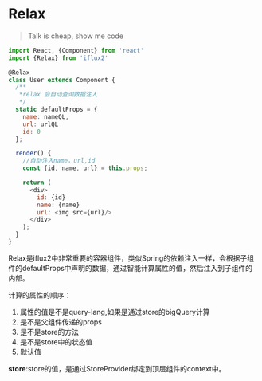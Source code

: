 # Relax

> Talk is cheap, show me code

```js
import React, {Component} from 'react'
import {Relax} from 'iflux2'

@Relax
class User extends Component {
  /**
   *relax 会自动查询数据注入
   */
  static defaultProps = {
    name: nameQL,
    url: urlQL
    id: 0
  };

  render() {
    //自动注入name，url,id
    const {id, name, url} = this.props;

    return (
      <div>
        id: {id}
        name: {name}
        url: <img src={url}/>
      </div>
    );
  }
}
```

Relax是iflux2中非常重要的容器组件，类似Spring的依赖注入一样，会根据子组件的defaultProps中声明的数据，通过智能计算属性的值，然后注入到子组件的内部。

计算的属性的顺序：
1. 属性的值是不是query-lang,如果是通过store的bigQuery计算
2. 是不是父组件传递的props
3. 是不是store的方法
4. 是不是store中的状态值
5. 默认值

__store__:store的值，是通过StoreProvider绑定到顶层组件的context中。
